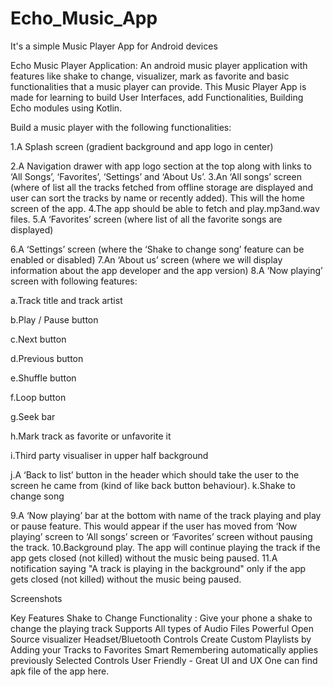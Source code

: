 # Echo_Music_App
It's a simple Music Player App for Android devices

Echo Music Player Application:
An android music player application with features like shake to change, visualizer, mark as favorite and basic functionalities that a music player can provide. This Music Player App is made for learning to build User Interfaces, add Functionalities, Building Echo modules using Kotlin.

Build a music player with the following functionalities:

1.A Splash screen (gradient background and app logo in center)

2.A Navigation drawer with app logo section at the top along with links to ‘All Songs’, ‘Favorites’, ‘Settings’ and ‘About Us’.
3.An ‘All songs’ screen (where of list all the tracks fetched from offline storage are displayed and user can sort the tracks by name or recently added). This will the home screen of the app.
4.The app should be able to fetch and play​​.mp3​and​.wav​files.
5.A ‘Favorites’ screen (where list of all the favorite songs are displayed)

6.A ‘Settings’ screen (where the ‘Shake to change song’ feature can be enabled or disabled)
7.An ‘About us’ screen (where we will display information about the app developer and the app version)
8.A ‘Now playing’ screen with following features:

a.Track title and track artist

b.Play / Pause button

c.Next button

d.Previous button

e.Shuffle button

f.Loop button

g.Seek bar

h.Mark track as favorite or unfavorite it

i.Third party visualiser in upper half background

j.A ‘Back to list’ button in the header which should take the user to the screen he came from (kind of like back button behaviour).
k.Shake to change song

9.A ‘Now playing’ bar at the bottom with name of the track playing and play or pause feature. This would appear if the user has moved from ‘Now playing’ screen to ‘All songs’ screen or ‘Favorites’ screen without pausing the track.
10.Background play. The app will continue playing the track if the app gets closed (not killed) without the music being paused.
11.A notification saying "A track is playing in the background" only if the app gets closed (not killed) without the music being paused.


Screenshots
  

Key Features
Shake to Change Functionality : Give your phone a shake to change the playing track
Supports All types of Audio Files
Powerful Open Source visualizer
Headset/Bluetooth Controls
Create Custom Playlists by Adding your Tracks to Favorites
Smart Remembering automatically applies previously Selected Controls
User Friendly - Great UI and UX
One can find apk file of the app here.
